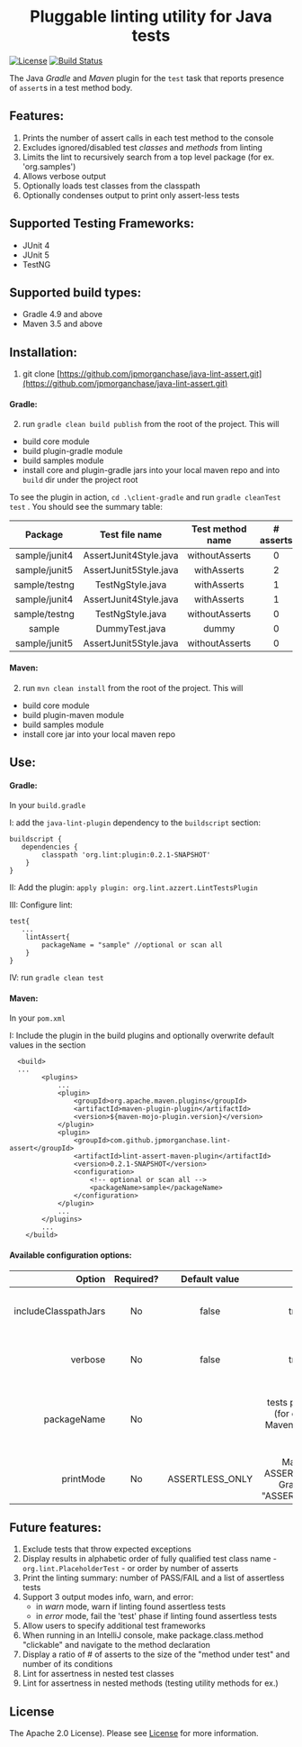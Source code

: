 <h1 align="center">Pluggable linting utility for Java tests</h1>


[![License](https://img.shields.io/badge/license-Apache%202.0-blue.svg)](https://choosealicense.com/licenses/apache-2.0/)
[![Build Status](https://travis-ci.org/jpmorganchase/java-lint-assert.svg?branch=master)](https://travis-ci.org/jpmorganchase/java-lint-assert)

The Java _Gradle_ and _Maven_ plugin for the `test` task that reports presence of `assert`s in a test method body. 

## Features:
1. Prints the number of assert calls in each test method to the console
1. Excludes ignored/disabled test _classes_ and _methods_ from linting 
1. Limits the lint to recursively search from a top level package (for ex. 'org.samples')
1. Allows verbose output
1. Optionally loads test classes from the classpath
1. Optionally condenses output to print only assert-less tests 

## Supported Testing Frameworks:
- JUnit 4
- JUnit 5
- TestNG

## Supported build types:
- Gradle 4.9 and above
- Maven 3.5 and above

## Installation:
1. git clone [https://github.com/jpmorganchase/java-lint-assert.git](https://github.com/jpmorganchase/java-lint-assert.git)
#### Gradle:
2. run `gradle clean build publish` from the root of the project. This will
* build core module
* build plugin-gradle module
* build samples module
* install core and plugin-gradle jars into your local maven repo and into `build` dir under the project root 

To see the plugin in action, `cd .\client-gradle` 
and run `gradle cleanTest test` . You should see the summary table:
 
| Package  | Test file name | Test method name  | # asserts  |
| :-------------: |:-------------:| :-------------:|  :-------------:|  
|    sample/junit4    |    AssertJunit4Style.java    |     withoutAsserts     |        0        |
|    sample/junit5    |    AssertJunit5Style.java    |      withAsserts       |        2        |
|    sample/testng    |       TestNgStyle.java       |      withAsserts       |        1        |
|    sample/junit4    |    AssertJunit4Style.java    |      withAsserts       |        1        |
|    sample/testng    |       TestNgStyle.java       |     withoutAsserts     |        0        |
|       sample        |        DummyTest.java        |         dummy          |        0        |
|    sample/junit5    |    AssertJunit5Style.java    |     withoutAsserts     |        0        |
 
#### Maven: 
2. run `mvn clean install` from the root of the project. This will
* build core module
* build plugin-maven module
* build samples module
* install core jar into your local maven repo 

## Use:

#### Gradle:

In your `build.gradle` 

I: add the `java-lint-plugin` dependency to the `buildscript` section: 
```
buildscript {
   dependencies {
        classpath 'org.lint:plugin:0.2.1-SNAPSHOT'
    }
}
```
II: Add the plugin: `apply plugin: org.lint.azzert.LintTestsPlugin`

III: Configure lint:
```
test{
   ...   
    lintAssert{
        packageName = "sample" //optional or scan all
    }
}
```
IV: run `gradle clean test`

#### Maven:
In your `pom.xml` 

I: Include the plugin in the build plugins and optionally overwrite default values in the <configuration/> section
```
  <build>
  ...
        <plugins>
            ...
            <plugin>
                <groupId>org.apache.maven.plugins</groupId>
                <artifactId>maven-plugin-plugin</artifactId>
                <version>${maven-mojo-plugin.version}</version>
            </plugin>
            <plugin>
                <groupId>com.github.jpmorganchase.lint-assert</groupId>
                <artifactId>lint-assert-maven-plugin</artifactId>
                <version>0.2.1-SNAPSHOT</version>
                <configuration>
                    <!-- optional or scan all -->
                    <packageName>sample</packageName>
                </configuration>
            </plugin>
            ...
        </plugins>
        ...
    </build>
```
#### Available configuration options:
|  Option | Required? | Default value  | Values | Purpose |
| -------------: |:-------------:| :-------------:|  :-------------:| :-------------:|  
| includeClasspathJars | No| false | true, false | If true, scans classpath dependencies for test classes|
| verbose    | No |  false  | true, false | If true, produced a lot of output before it prints the summary table|
| packageName| No |   | tests package name (for ex. org.lint in Maven or "org.lint" in Gradle)| A root package to start scanning for test classes. If not specified, scans all packages in a project. |
| printMode  | No | ASSERTLESS_ONLY | Maven: {ALL, ASSERTLESS_ONLY}, Gradle: {"ALL", "ASSERTLESS_ONLY"} | Print ALL avalible test methods or ASSERTLESS_ONLY | 

## Future features: 
 1. Exclude tests that throw expected exceptions 
 1. Display results in alphabetic order of fully qualified test class name - `org.lint.PlaceholderTest` - or order by number of asserts  
 1. Print the linting summary: number of PASS/FAIL and a list of assertless tests
 1. Support 3 output modes info, warn, and error:
    * in _warn_ mode, warn if linting found assertless tests
    * in _error_ mode, fail the 'test' phase if linting found assertless tests
 1. Allow users to specify additional test frameworks
 1. When running in an IntelliJ console, make package.class.method "clickable" and navigate to the method declaration
 1. Display a ratio of # of asserts to the size of the "method under test" and number of its conditions
 1. Lint for assertness in nested test classes
 1. Lint for assertness in nested methods (testing utility methods for ex.) 

## License

The Apache 2.0 License). Please see [License](https://choosealicense.com/licenses/apache-2.0/) for more information.

